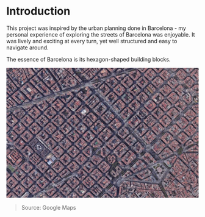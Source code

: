 # Introduction

This project was inspired by the urban planning done in Barcelona - my personal experience of exploring the streets of Barcelona was enjoyable. It was lively and exciting at every turn, yet well structured and easy to navigate around.

The essence of Barcelona is its hexagon-shaped building blocks.

![barcelona](./imgs/barcelona.jpg)

>Source: Google Maps
